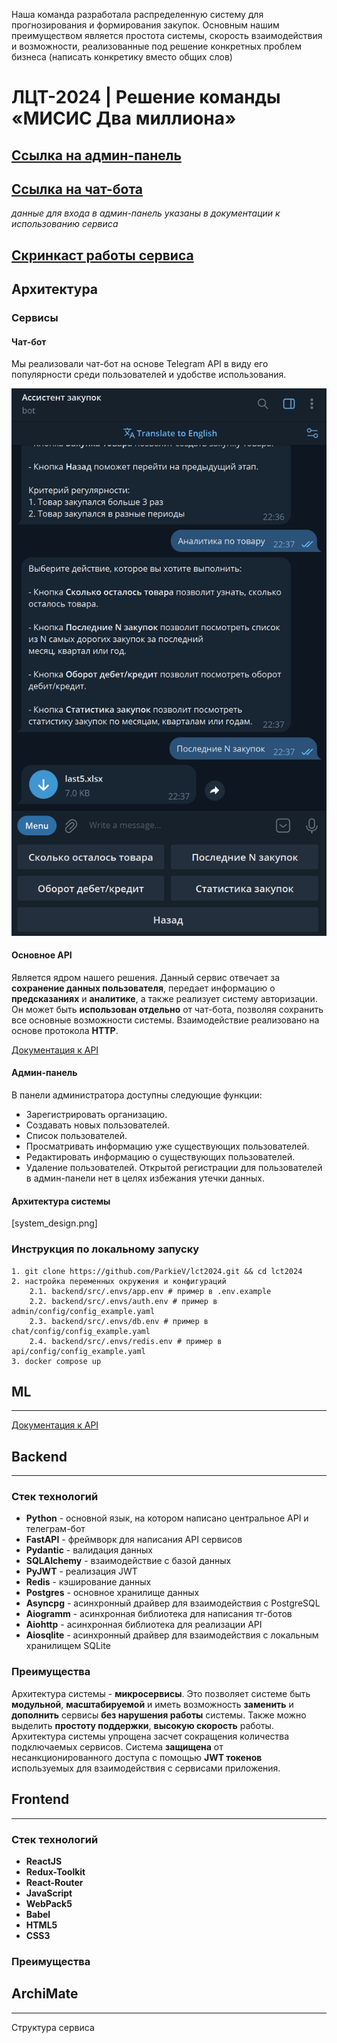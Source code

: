Наша команда разработала распределенную систему для прогнозирования и формирования закупок. Основным нашим преимуществом является простота системы, скорость взаимодействия и возможности, реализованные под решение конкретных проблем бизнеса (написать конкретику вместо общих слов)
# ЛЦТ-2024 | Решение команды «МИСИС Два миллиона»
## [Ссылка на админ-панель](https://purchasing-assistant.itatmisis.ru/#)
## [Ссылка на чат-бота](https://t.me/Purchasing_Assistant_bot)
*данные для входа в админ-панель указаны в документации к использованию сервиса*
## [Скринкаст работы сервиса](#)

## Архитектура

### Сервисы

#### Чат-бот

Мы реализовали чат-бот на основе Telegram API в виду его популярности среди пользователей и удобстве использования.

![Картинка тг-бота](images/tgbot_pic.png)
#### Основное API

Является ядром нашего решения. Данный сервис отвечает за **сохранение данных пользователя**, передает информацию о **предсказаниях** и **аналитике**, а также реализует систему авторизации. Он может быть **использован отдельно** от чат-бота, позволяя сохранить все основные возможности системы. Взаимодействие реализовано на основе протокола **HTTP**.

[Документация к API](https://purchasing-assistant.itatmisis.ru/api/docs)

#### Админ-панель

В панели администратора доступны следующие функции:
 * Зарегистрировать организацию.
 * Создавать новых пользователей.
 * Список пользователей.
 * Просматривать информацию уже существующих пользователей.
 * Редактировать информацию о существующих пользователей.
 * Удаление пользователей.
 Открытой регистрации для пользователей в админ-панели нет в целях избежания утечки данных.
#### Архитектура системы
[system_design.png]

### Инструкция по локальному запуску
```
1. git clone https://github.com/ParkieV/lct2024.git && cd lct2024
2. настройка переменных окружения и конфигураций
    2.1. backend/src/.envs/app.env # пример в .env.example
    2.2. backend/src/.envs/auth.env # пример в admin/config/config_example.yaml
    2.3. backend/src/.envs/db.env # пример в chat/config/config_example.yaml
    2.4. backend/src/.envs/redis.env # пример в api/config/config_example.yaml
3. docker compose up
```

## ML
---

[Документация к API](https://purchasing-assistant.itatmisis.ru/api_ml/docs)

## Backend
---
### Стек технологий
* **Python** - основной язык, на котором написано центральное API и телеграм-бот
* **FastAPI** - фреймворк для написания API сервисов
* **Pydantic** - валидация данных
* **SQLAlchemy** - взаимодействие с базой данных
* **PyJWT** - реализация JWT
* **Redis** - кэширование данных
* **Postgres** - основное хранилище данных
* **Asyncpg** - асинхронный драйвер для взаимодействия с PostgreSQL
* **Aiogramm** - асинхронная библиотека для написания тг-ботов
* **Aiohttp** - асинхронная библиотека для реализации API
* **Aiosqlite** - асинхронный драйвер для взаимодействия с локальным хранилищем SQLite
### Преимущества
Архитектура системы - **микросервисы**. Это позволяет системе быть **модульной**, **масштабируемой** и иметь возможность **заменить** и **дополнить** сервисы **без нарушения работы** системы.
Также можно выделить **простоту поддержки**, **высокую скорость** работы. Архитектура системы упрощена засчет сокращения количества подключаемых сервисов. Система **защищена** от несанкционированного доступа с помощью **JWT токенов** используемых для взаимодействия с сервисами приложения.

## Frontend
---
### Стек технологий
* **ReactJS**
* **Redux-Toolkit**
* **React-Router**
* **JavaScript**
* **WebPack5**
* **Babel**
* **HTML5**
* **CSS3**
### Преимущества
## ArchiMate
---
Структура сервиса
